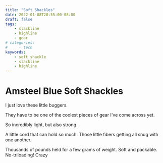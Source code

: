 ```yaml
---
title: "Soft Shackles"
date: 2022-01-08T20:55:00-08:00
draft: false
tags:
    - slackline
    - highline
    - gear
# categories:
#     - tech
keywords:
    - soft shackle
    - slackline
    - highline
---
```


# Amsteel Blue Soft Shackles

I just love these little buggers. 

They have to be one of the coolest pieces of gear I've come across yet.

So incredibly light, but also strong.

A little cord that can hold so much. Those little fibers getting all snug with one another.

Thousands of pounds held for a few grams of weight. Soft and packable. No-triloading! Crazy